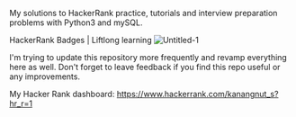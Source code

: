 My solutions to HackerRank practice, tutorials and interview preparation problems with Python3 and mySQL.

HackerRank Badges | Liftlong learning
![Untitled-1](https://github.com/Kanangnut/hackerrank-solutions/assets/130201193/7f391a93-f73f-4364-9de7-d781df5be901)

I'm trying to update this repository more frequently and revamp everything here as well.
Don't forget to leave feedback if you find this repo useful or any improvements.

My Hacker Rank dashboard: https://www.hackerrank.com/kanangnut_s?hr_r=1
